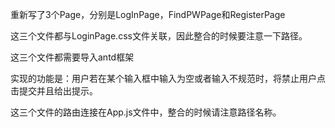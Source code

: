 重新写了3个Page，分别是LogInPage，FindPWPage和RegisterPage

这三个文件都与LoginPage.css文件关联，因此整合的时候要注意一下路径。

这三个文件都需要导入antd框架

实现的功能是：用户若在某个输入框中输入为空或者输入不规范时，将禁止用户点击提交并且给出提示。

这三个文件的路由连接在App.js文件中，整合的时候请注意路径名称。
